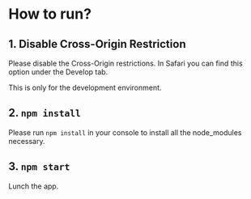 # How to run?


## 1. Disable Cross-Origin Restriction

Please disable the Cross-Origin restrictions.
In Safari you can find this option under the Develop tab.

This is only for the development environment.

## 2. `npm install`

Please run `npm install` in your console to install all the node_modules necessary.

## 3. `npm start`

Lunch the app.
